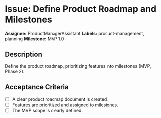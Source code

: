 
# Issue: Define Product Roadmap and Milestones

**Assignee:** ProductManagerAssistant
**Labels:** product-management, planning
**Milestone:** MVP 1.0

## Description

Define the product roadmap, prioritizing features into milestones (MVP, Phase 2).

## Acceptance Criteria

- [ ] A clear product roadmap document is created.
- [ ] Features are prioritized and assigned to milestones.
- [ ] The MVP scope is clearly defined.
